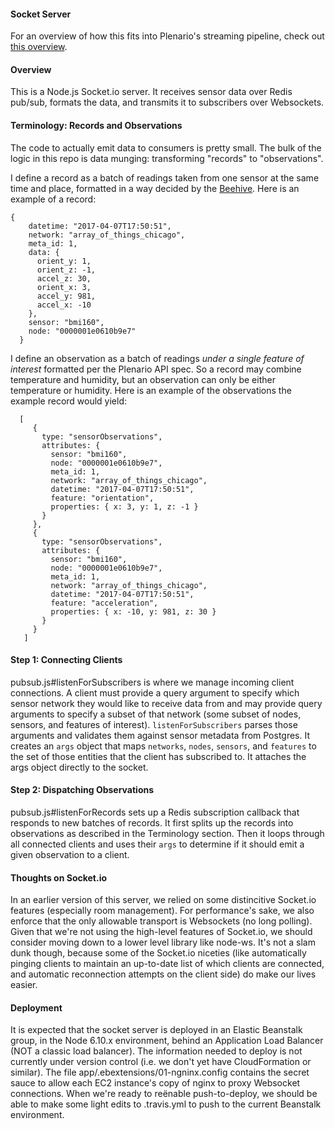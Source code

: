 #### Socket Server

For an overview of how this fits into Plenario's streaming pipeline, check out [this overview](https://github.com/UrbanCCD-UChicago/socket-server/wiki/Streaming-System-Design-Doc).

#### Overview

This is a Node.js Socket.io server. It receives sensor data over Redis pub/sub, formats the data, and transmits it to subscribers over Websockets.

#### Terminology: Records and Observations

The code to actually emit data to consumers is pretty small. The bulk of the logic in this repo is data munging: transforming "records" to "observations".

I define a record as a batch of readings taken from one sensor at the same time and place, formatted in a way decided by the [Beehive](https://github.com/waggle-sensor/beehive-server). Here is an example of a record:

```
{
    datetime: "2017-04-07T17:50:51",
    network: "array_of_things_chicago",
    meta_id: 1,
    data: {
      orient_y: 1,
      orient_z: -1,
      accel_z: 30,
      orient_x: 3,
      accel_y: 981,
      accel_x: -10
    },
    sensor: "bmi160",
    node: "0000001e0610b9e7"
  }
```

 I define an observation as a batch of readings _under a single feature of interest_ formatted per the Plenario API spec. So a record may combine temperature and humidity, but an observation can only be either temperature or humidity. Here is an example of the observations the example record would yield:

 ```
   [
      {
        type: "sensorObservations",
        attributes: {
          sensor: "bmi160",
          node: "0000001e0610b9e7",
          meta_id: 1,
          network: "array_of_things_chicago",
          datetime: "2017-04-07T17:50:51",
          feature: "orientation",
          properties: { x: 3, y: 1, z: -1 }
        }
      },
      {
        type: "sensorObservations",
        attributes: {
          sensor: "bmi160",
          node: "0000001e0610b9e7",
          meta_id: 1,
          network: "array_of_things_chicago",
          datetime: "2017-04-07T17:50:51",
          feature: "acceleration",
          properties: { x: -10, y: 981, z: 30 }
        }
      }
    ]
 ```

#### Step 1: Connecting Clients

pubsub.js#listenForSubscribers is where we manage incoming client connections. A client must provide a query argument to specify which sensor network they would like to receive data from and may provide query arguments to specify a subset of that network (some subset of nodes, sensors, and features of interest). `listenForSubscribers` parses those arguments and validates them against sensor metadata from Postgres. It creates an `args` object that maps `networks`, `nodes`, `sensors`, and `features` to the set of those entities that the client has subscribed to. It attaches the args object directly to the socket.

#### Step 2: Dispatching Observations

pubsub.js#listenForRecords sets up a Redis subscription callback that responds to new batches of records. It first splits up the records into observations as described in the Terminology section. Then it loops through all connected clients and uses their `args` to determine if it should emit a given observation to a client.

#### Thoughts on Socket.io

In an earlier version of this server, we relied on some distincitive Socket.io features (especially room management). For performance's sake, we also enforce that the only allowable transport is Websockets (no long polling). Given that we're not using the high-level features of Socket.io, we should consider moving down to a lower level library like node-ws. It's not a slam dunk though, because some of the Socket.io niceties (like automatically pinging clients to maintain an up-to-date list of which clients are connected, and automatic reconnection attempts on the client side) do make our lives easier.

#### Deployment

It is expected that the socket server is deployed in an Elastic Beanstalk group, in the Node 6.10.x environment, behind an Application Load Balancer (NOT a classic load balancer). The information needed to deploy is not currently under version control (i.e. we don't yet have CloudFormation or similar). The file app/.ebextensions/01-ngninx.config contains the secret sauce to allow each EC2 instance's copy of nginx to proxy Websocket connections. When we're ready to reënable push-to-deploy, we should be able to make some light edits to .travis.yml to push to the current Beanstalk environment.